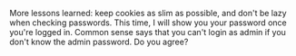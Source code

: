 More lessons learned: keep cookies as slim as possible, and don't be lazy when checking passwords.
This time, I will show you your password once you're logged in.
Common sense says that you can't login as admin if you don't know the admin password. Do you agree?
